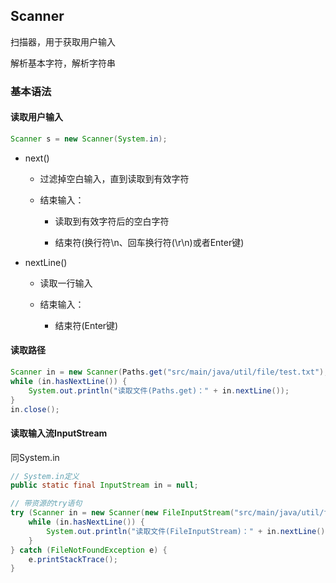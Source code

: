 ## Scanner

扫描器，用于获取用户输入

解析基本字符，解析字符串

### 基本语法


#### 读取用户输入

```java
Scanner s = new Scanner(System.in);
```

* next()

    * 过滤掉空白输入，直到读取到有效字符
    
    * 结束输入：
    
        * 读取到有效字符后的空白字符
    
        * 结束符(换行符\n、回车换行符(\r\n)或者Enter键)

* nextLine()
  
    * 读取一行输入

    * 结束输入：

        * 结束符(Enter键)

#### 读取路径

```java
Scanner in = new Scanner(Paths.get("src/main/java/util/file/test.txt"), "UTF-8");
while (in.hasNextLine()) {
    System.out.println("读取文件(Paths.get)：" + in.nextLine());
}
in.close();
```

#### 读取输入流InputStream

同System.in

```java
// System.in定义
public static final InputStream in = null;

// 带资源的try语句
try (Scanner in = new Scanner(new FileInputStream("src/main/java/util/file/test.txt"))) {
    while (in.hasNextLine()) {
        System.out.println("读取文件(FileInputStream)：" + in.nextLine());
    }
} catch (FileNotFoundException e) {
    e.printStackTrace();
}
```
